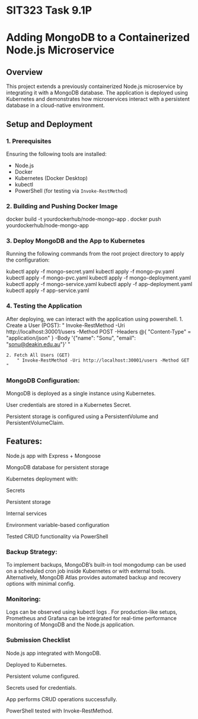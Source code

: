 # SIT323 Task 9.1P 
# Adding MongoDB to a Containerized Node.js Microservice

## Overview

This project extends a previously containerized Node.js microservice by integrating it with a MongoDB database. The application is deployed using Kubernetes and demonstrates how microservices interact with a persistent database in a cloud-native environment.


## Setup and Deployment

### 1. Prerequisites

Ensuring the following tools are installed:

- Node.js
- Docker
- Kubernetes (Docker Desktop)
- kubectl
- PowerShell (for testing via `Invoke-RestMethod`)

### 2. Building and Pushing Docker Image

docker build -t yourdockerhub/node-mongo-app .
docker push yourdockerhub/node-mongo-app

### 3. Deploy MongoDB and the App to Kubernetes

Running the following commands from the root project directory to apply the configuration: 

kubectl apply -f mongo-secret.yaml
kubectl apply -f mongo-pv.yaml
kubectl apply -f mongo-pvc.yaml
kubectl apply -f mongo-deployment.yaml
kubectl apply -f mongo-service.yaml
kubectl apply -f app-deployment.yaml
kubectl apply -f app-service.yaml

### 4. Testing the Application

After deploying, we can interact with the application using powershell.
    1. Create a User (POST):
        " Invoke-RestMethod -Uri http://localhost:30001/users -Method POST -Headers @{ "Content-Type" = "application/json" } -Body '{"name": "Sonu", "email": "sonu@deakin.edu.au"}' "
    
    2. Fetch All Users (GET) 
        " Invoke-RestMethod -Uri http://localhost:30001/users -Method GET "


### MongoDB Configuration:

MongoDB is deployed as a single instance using Kubernetes.

User credentials are stored in a Kubernetes Secret.

Persistent storage is configured using a PersistentVolume and PersistentVolumeClaim.

## Features:

Node.js app with Express + Mongoose

MongoDB database for persistent storage

Kubernetes deployment with:

Secrets

Persistent storage

Internal services

Environment variable-based configuration

Tested CRUD functionality via PowerShell


### Backup Strategy:
To implement backups, MongoDB’s built-in tool mongodump can be used on a scheduled cron job inside Kubernetes or with external tools. Alternatively, MongoDB Atlas provides automated backup and recovery options with minimal config.

### Monitoring:
Logs can be observed using kubectl logs <pod-name>. For production-like setups, Prometheus and Grafana can be integrated for real-time performance monitoring of MongoDB and the Node.js application.


### Submission Checklist

 Node.js app integrated with MongoDB.

 Deployed to Kubernetes.

 Persistent volume configured.

 Secrets used for credentials.

 App performs CRUD operations successfully.

 PowerShell tested with Invoke-RestMethod.